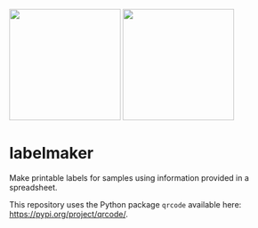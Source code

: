 <img src="https://images-na.ssl-images-amazon.com/images/I/61UOa%2BgxXuL._SL1024_.jpg" height=200> <img src="https://assets.fishersci.com/TFS-Assets/CCG/product-images/F144079~p.eps-650.jpg" height=200>

# labelmaker

Make printable labels for samples using information provided in a spreadsheet.

This repository uses the Python package `qrcode` available here: https://pypi.org/project/qrcode/.
